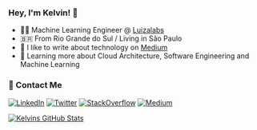 ### Hey, I'm Kelvin! 👋

- :technologist: Machine Learning Engineer @ [Luizalabs](https://github.com/luizalabs/)
- :brazil: From Rio Grande do Sul / Living in São Paulo
- :notebook: I like to write about technology on [Medium](https://kelvinsp.medium.com/)
- :seedling: Learning more about Cloud Architecture, Software Engineering and Machine Learning

### :handshake: Contact Me

<a href="https://br.linkedin.com/in/kelvinsprado"><img alt="LinkedIn" src="https://img.shields.io/badge/LinkedIn-gray?style=flat-square&logo=linkedin"></a>
<a href="https://twitter.com/kelvinsprado"><img alt="Twitter" src="https://img.shields.io/badge/Twitter-gray?style=flat-square&logo=twitter"></a>
<a href="https://stackoverflow.com/users/4946821/kelvins"><img alt="StackOverflow" src="https://img.shields.io/badge/StackOverflow-gray?style=flat-square&logo=stackoverflow"></a>
<a href="https://kelvinsp.medium.com/"><img alt="Medium" src="https://img.shields.io/badge/Medium-gray?style=flat-square&logo=medium"></a>

[![Kelvins GitHub Stats](https://github-readme-stats.vercel.app/api?username=kelvins&show_icons=true&theme=tokyonight)](https://github.com/kelvins)
